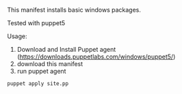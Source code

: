 This manifest installs basic windows packages.

Tested with puppet5

Usage:

1. Download and Install Puppet agent (https://downloads.puppetlabs.com/windows/puppet5/)
1. download this manifest
1. run puppet agent
```
puppet apply site.pp
```
